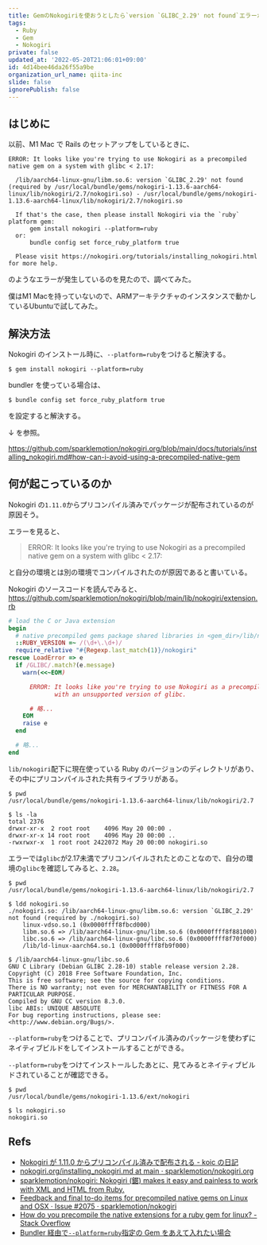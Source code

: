 ```yaml
---
title: GemのNokogiriを使おうとしたら`version `GLIBC_2.29' not found`エラーが出たときのことを調べた
tags:
  - Ruby
  - Gem
  - Nokogiri
private: false
updated_at: '2022-05-20T21:06:01+09:00'
id: 4d14bee46da26f55a9be
organization_url_name: qiita-inc
slide: false
ignorePublish: false
---
```

## はじめに

以前、M1 Mac で Rails のセットアップをしているときに、

```console
ERROR: It looks like you're trying to use Nokogiri as a precompiled native gem on a system with glibc < 2.17:

  /lib/aarch64-linux-gnu/libm.so.6: version `GLIBC_2.29' not found (required by /usr/local/bundle/gems/nokogiri-1.13.6-aarch64-linux/lib/nokogiri/2.7/nokogiri.so) - /usr/local/bundle/gems/nokogiri-1.13.6-aarch64-linux/lib/nokogiri/2.7/nokogiri.so

  If that's the case, then please install Nokogiri via the `ruby` platform gem:
      gem install nokogiri --platform=ruby
  or:
      bundle config set force_ruby_platform true

  Please visit https://nokogiri.org/tutorials/installing_nokogiri.html for more help.
```

のようなエラーが発生しているのを見たので、調べてみた。

僕はM1 Macを持っていないので、ARMアーキテクチャのインスタンスで動かしているUbuntuで試してみた。

## 解決方法

Nokogiri のインストール時に、`--platform=ruby`をつけると解決する。

```console
$ gem install nokogiri --platform=ruby
```

bundler を使っている場合は、

```console
$ bundle config set force_ruby_platform true
```

を設定すると解決する。

↓ を参照。

https://github.com/sparklemotion/nokogiri.org/blob/main/docs/tutorials/installing_nokogiri.md#how-can-i-avoid-using-a-precompiled-native-gem

## 何が起こっているのか

Nokogiri の`1.11.0`からプリコンパイル済みでパッケージが配布されているのが原因そう。

エラーを見ると、

> ERROR: It looks like you're trying to use Nokogiri as a precompiled native gem on a system with glibc < 2.17:

と自分の環境とは別の環境でコンパイルされたのが原因であると書いている。

Nokogiri のソースコードを読んでみると、
https://github.com/sparklemotion/nokogiri/blob/main/lib/nokogiri/extension.rb

```ruby:lib/nokogiri/extension.rb
# load the C or Java extension
begin
  # native precompiled gems package shared libraries in <gem_dir>/lib/nokogiri/<ruby_version>
  ::RUBY_VERSION =~ /(\d+\.\d+)/
  require_relative "#{Regexp.last_match(1)}/nokogiri"
rescue LoadError => e
  if /GLIBC/.match?(e.message)
    warn(<<~EOM)

      ERROR: It looks like you're trying to use Nokogiri as a precompiled native gem on a system
             with an unsupported version of glibc.

      # 略...
    EOM
    raise e
  end

  # 略...
end
```

`lib/nokogiri`配下に現在使っている Ruby のバージョンのディレクトリがあり、その中にプリコンパイルされた共有ライブラリがある。

```console
$ pwd
/usr/local/bundle/gems/nokogiri-1.13.6-aarch64-linux/lib/nokogiri/2.7

$ ls -la
total 2376
drwxr-xr-x  2 root root    4096 May 20 00:00 .
drwxr-xr-x 14 root root    4096 May 20 00:00 ..
-rwxrwxr-x  1 root root 2422072 May 20 00:00 nokogiri.so
```

エラーでは`glibc`が2.17未満でプリコンパイルされたとのことなので、自分の環境の`glibc`を確認してみると、`2.28`。

```console
$ pwd
/usr/local/bundle/gems/nokogiri-1.13.6-aarch64-linux/lib/nokogiri/2.7

$ ldd nokogiri.so
./nokogiri.so: /lib/aarch64-linux-gnu/libm.so.6: version `GLIBC_2.29' not found (required by ./nokogiri.so)
	linux-vdso.so.1 (0x0000ffff8fbcd000)
	libm.so.6 => /lib/aarch64-linux-gnu/libm.so.6 (0x0000ffff8f881000)
	libc.so.6 => /lib/aarch64-linux-gnu/libc.so.6 (0x0000ffff8f70f000)
	/lib/ld-linux-aarch64.so.1 (0x0000ffff8fb9f000)

$ /lib/aarch64-linux-gnu/libc.so.6
GNU C Library (Debian GLIBC 2.28-10) stable release version 2.28.
Copyright (C) 2018 Free Software Foundation, Inc.
This is free software; see the source for copying conditions.
There is NO warranty; not even for MERCHANTABILITY or FITNESS FOR A
PARTICULAR PURPOSE.
Compiled by GNU CC version 8.3.0.
libc ABIs: UNIQUE ABSOLUTE
For bug reporting instructions, please see:
<http://www.debian.org/Bugs/>.
```

`--platform=ruby`をつけることで、プリコンパイル済みのパッケージを使わずにネイティブビルドをしてインストールすることができる。

`--platform=ruby`をつけてインストールしたあとに、見てみるとネイティブビルドされていることが確認できる。

```console
$ pwd
/usr/local/bundle/gems/nokogiri-1.13.6/ext/nokogiri

$ ls nokogiri.so
nokogiri.so
```

## Refs

- [Nokogiri が 1.11.0 からプリコンパイル済みで配布される - koic の日記](https://koic.hatenablog.com/entry/nokogiri-1-11-0-will-be-precompiled)
- [nokogiri.org/installing_nokogiri.md at main · sparklemotion/nokogiri.org](https://github.com/sparklemotion/nokogiri.org/blob/main/docs/tutorials/installing_nokogiri.md#how-can-i-avoid-using-a-precompiled-native-gem)
- [sparklemotion/nokogiri: Nokogiri (鋸) makes it easy and painless to work with XML and HTML from Ruby.](https://github.com/sparklemotion/nokogiri)
- [Feedback and final to-do items for precompiled native gems on Linux and OSX · Issue #2075 · sparklemotion/nokogiri](https://github.com/sparklemotion/nokogiri/issues/2075)
- [How do you precompile the native extensions for a ruby gem for linux? - Stack Overflow](https://stackoverflow.com/questions/3667918/how-do-you-precompile-the-native-extensions-for-a-ruby-gem-for-linux)
- [Bundler 経由で`--platform=ruby`指定の Gem をあえて入れたい場合](https://teratail.com/questions/25224)
